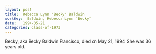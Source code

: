 ```yaml
---
layout: post
title:  Rebecca Lynn "Becky" Baldwin
sortKey:  Baldwin, Rebecca Lynn "Becky"
date:   1994-05-21
categories: class-of-1973
---
```

Becky, aka Becky Baldwin Francisco, died on May 21, 1994. She was 36 years old.
